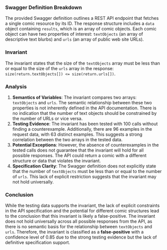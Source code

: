 ### Swagger Definition Breakdown
The provided Swagger definition outlines a REST API endpoint that fetches a single comic resource by its ID. The response structure includes a `data` object containing `results`, which is an array of comic objects. Each comic object can have two properties of interest: `textObjects` (an array of descriptive text blurbs) and `urls` (an array of public web site URLs).

### Invariant
The invariant states that the size of the `textObjects` array must be less than or equal to the size of the `urls` array in the response: `size(return.textObjects[]) <= size(return.urls[])`.

### Analysis
1. **Semantics of Variables**: The invariant compares two arrays: `textObjects` and `urls`. The semantic relationship between these two properties is not inherently defined in the API documentation. There is no indication that the number of text objects should be constrained by the number of URLs or vice versa.
2. **Testing Evidence**: The invariant has been tested with 100 calls without finding a counterexample. Additionally, there are 96 examples in the request data, with 63 distinct examples. This suggests a strong correlation between the two arrays in the tested data.
3. **Potential Exceptions**: However, the absence of counterexamples in the tested calls does not guarantee that the invariant will hold for all possible responses. The API could return a comic with a different structure or data that violates the invariant.
4. **Specification Clarity**: The Swagger definition does not explicitly state that the number of `textObjects` must be less than or equal to the number of `urls`. This lack of explicit restriction suggests that the invariant may not hold universally.

### Conclusion
While the testing data supports the invariant, the lack of explicit constraints in the API specification and the potential for different comic structures lead to the conclusion that this invariant is likely a false-positive. The invariant does not hold universally across all possible responses from the API, as there is no semantic basis for the relationship between `textObjects` and `urls`. Therefore, the invariant is classified as a **false-positive** with a confidence level of 0.85 due to the strong testing evidence but the lack of definitive specification support.
